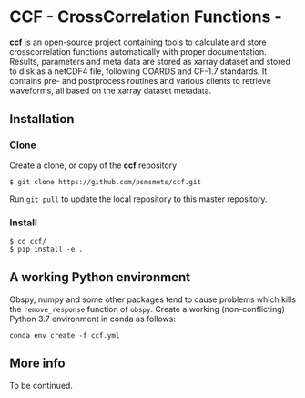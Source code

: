 # CCF - CrossCorrelation Functions -

**ccf** is an open-source project containing tools to calculate and store
crosscorrelation functions automatically with proper documentation. Results,
parameters and meta data are stored as xarray dataset and stored to disk as a
netCDF4 file, following COARDS and CF-1.7 standards.
It contains pre- and postprocess routines and various clients to retrieve
waveforms, all based on the xarray dataset metadata.

## Installation

### Clone
Create a clone, or copy of the **ccf** repository
```shell
$ git clone https://github.com/psmsmets/ccf.git
```
Run `git pull` to update the local repository to this master repository.

### Install
```shell
$ cd ccf/
$ pip install -e .
```

## A working Python environment
Obspy, numpy and some other packages tend to cause problems which kills the
`remove_response` function of `obspy`. Create a working (non-conflicting)
Python 3.7 environment in conda as follows:
```shell
conda env create -f ccf.yml
```

## More info

To be continued.
